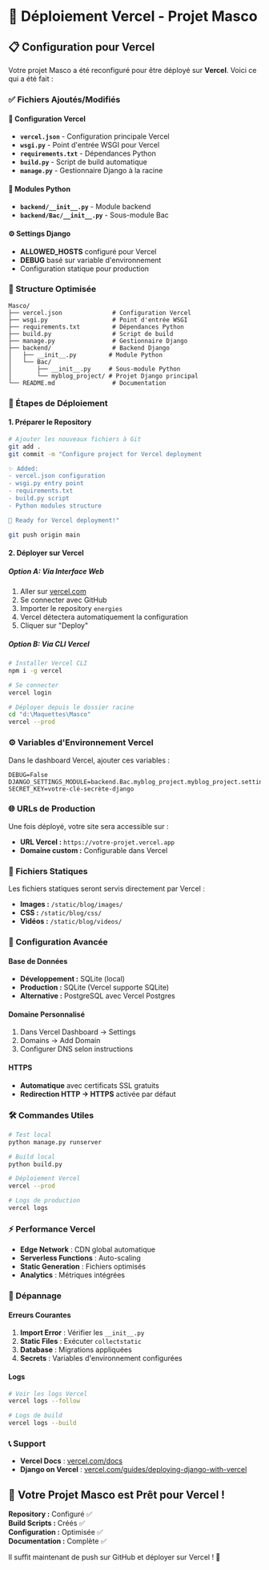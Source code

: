 # 🚀 Déploiement Vercel - Projet Masco

## 📋 Configuration pour Vercel

Votre projet Masco a été reconfiguré pour être déployé sur **Vercel**. Voici ce qui a été fait :

### ✅ Fichiers Ajoutés/Modifiés

#### 🔧 Configuration Vercel
- **`vercel.json`** - Configuration principale Vercel
- **`wsgi.py`** - Point d'entrée WSGI pour Vercel
- **`requirements.txt`** - Dépendances Python
- **`build.py`** - Script de build automatique
- **`manage.py`** - Gestionnaire Django à la racine

#### 🔗 Modules Python
- **`backend/__init__.py`** - Module backend
- **`backend/Bac/__init__.py`** - Sous-module Bac

#### ⚙️ Settings Django
- **ALLOWED_HOSTS** configuré pour Vercel
- **DEBUG** basé sur variable d'environnement
- Configuration statique pour production

### 🎯 Structure Optimisée

```
Masco/
├── vercel.json              # Configuration Vercel
├── wsgi.py                  # Point d'entrée WSGI
├── requirements.txt         # Dépendances Python
├── build.py                 # Script de build
├── manage.py                # Gestionnaire Django
├── backend/                 # Backend Django
│   ├── __init__.py         # Module Python
│   └── Bac/
│       ├── __init__.py     # Sous-module Python
│       └── myblog_project/ # Projet Django principal
└── README.md                # Documentation
```

### 🚀 Étapes de Déploiement

#### 1. Préparer le Repository
```bash
# Ajouter les nouveaux fichiers à Git
git add .
git commit -m "Configure project for Vercel deployment

✨ Added:
- vercel.json configuration
- wsgi.py entry point
- requirements.txt
- build.py script
- Python modules structure

🎯 Ready for Vercel deployment!"

git push origin main
```

#### 2. Déployer sur Vercel

##### Option A: Via Interface Web
1. Aller sur [vercel.com](https://vercel.com)
2. Se connecter avec GitHub
3. Importer le repository `energies`
4. Vercel détectera automatiquement la configuration
5. Cliquer sur "Deploy"

##### Option B: Via CLI Vercel
```bash
# Installer Vercel CLI
npm i -g vercel

# Se connecter
vercel login

# Déployer depuis le dossier racine
cd "d:\Maquettes\Masco"
vercel --prod
```

### ⚙️ Variables d'Environnement Vercel

Dans le dashboard Vercel, ajouter ces variables :

```
DEBUG=False
DJANGO_SETTINGS_MODULE=backend.Bac.myblog_project.myblog_project.settings
SECRET_KEY=votre-clé-secrète-django
```

### 🌐 URLs de Production

Une fois déployé, votre site sera accessible sur :
- **URL Vercel :** `https://votre-projet.vercel.app`
- **Domaine custom :** Configurable dans Vercel

### 📂 Fichiers Statiques

Les fichiers statiques seront servis directement par Vercel :
- **Images :** `/static/blog/images/`
- **CSS :** `/static/blog/css/`
- **Vidéos :** `/static/blog/videos/`

### 🔧 Configuration Avancée

#### Base de Données
- **Développement :** SQLite (local)
- **Production :** SQLite (Vercel supporte SQLite)
- **Alternative :** PostgreSQL avec Vercel Postgres

#### Domaine Personnalisé
1. Dans Vercel Dashboard → Settings
2. Domains → Add Domain
3. Configurer DNS selon instructions

#### HTTPS
- **Automatique** avec certificats SSL gratuits
- **Redirection HTTP → HTTPS** activée par défaut

### 🛠️ Commandes Utiles

```bash
# Test local
python manage.py runserver

# Build local
python build.py

# Déploiement Vercel
vercel --prod

# Logs de production
vercel logs
```

### ⚡ Performance Vercel

- **Edge Network** : CDN global automatique
- **Serverless Functions** : Auto-scaling
- **Static Generation** : Fichiers optimisés
- **Analytics** : Métriques intégrées

### 🐛 Dépannage

#### Erreurs Courantes
1. **Import Error** : Vérifier les `__init__.py`
2. **Static Files** : Exécuter `collectstatic`
3. **Database** : Migrations appliquées
4. **Secrets** : Variables d'environnement configurées

#### Logs
```bash
# Voir les logs Vercel
vercel logs --follow

# Logs de build
vercel logs --build
```

### 📞 Support

- **Vercel Docs** : [vercel.com/docs](https://vercel.com/docs)
- **Django on Vercel** : [vercel.com/guides/deploying-django-with-vercel](https://vercel.com/guides/deploying-django-with-vercel)

## 🎉 Votre Projet Masco est Prêt pour Vercel !

**Repository :** Configuré ✅  
**Build Scripts :** Créés ✅  
**Configuration :** Optimisée ✅  
**Documentation :** Complète ✅  

Il suffit maintenant de push sur GitHub et déployer sur Vercel ! 🚀
